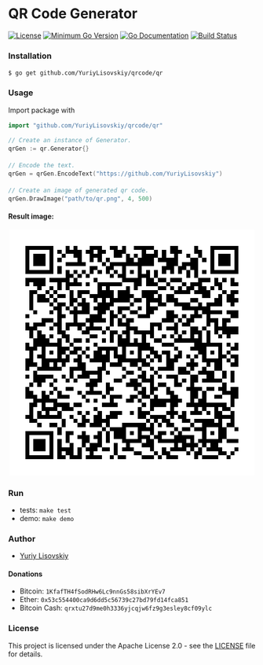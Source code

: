 # QR Code Generator
[![License](https://img.shields.io/badge/License-Apache%202.0-blue.svg)](LICENSE)
[![Minimum Go Version](https://img.shields.io/badge/Go-v1.3-blue.svg)](https://golang.org/)
[![Go Documentation](https://img.shields.io/badge/go-docs-blue.svg)](https://godoc.org/github.com/YuriyLisovskiy/qrcode/qr)
[![Build Status](https://travis-ci.org/YuriyLisovskiy/qrcode.svg?branch=master)](https://travis-ci.org/YuriyLisovskiy/qrcode)
### Installation
```
$ go get github.com/YuriyLisovskiy/qrcode/qr
```
### Usage
Import package with
```go
import "github.com/YuriyLisovskiy/qrcode/qr"
```
```go
// Create an instance of Generator.
qrGen := qr.Generator{}

// Encode the text.
qrGen = qrGen.EncodeText("https://github.com/YuriyLisovskiy")

// Create an image of generated qr code.
qrGen.DrawImage("path/to/qr.png", 4, 500)
```
#### Result image:
<p align="center">
  <a href="https://github.com/YuriyLisovskiy/qrcode/blob/master/sample/qr.png"><img src="sample/qr.png"></a>
</p>

### Run
* tests: `make test`
* demo: `make demo`
### Author
* [Yuriy Lisovskiy](https://github.com/YuriyLisovskiy)
#### Donations
* Bitcoin: `1KfafTH4fSodRHw6Lc9nnGs58sibXrYEv7`
* Ether: `0x53c554400ca9d6dd5c56739c27bd79fd14fca851`
* Bitcoin Cash: `qrxtu27d9me0h3336yjcqjw6fz9g3esley8cf09ylc`
### License
This project is licensed under the Apache License 2.0 - see the [LICENSE](LICENSE) file for details.

